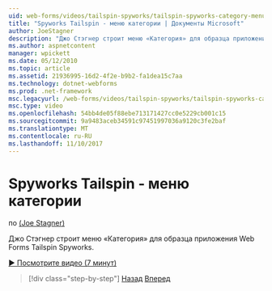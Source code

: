 ```yaml
---
uid: web-forms/videos/tailspin-spyworks/tailspin-spyworks-category-menu
title: "Spyworks Tailspin - меню категории | Документы Microsoft"
author: JoeStagner
description: "Джо Стэгнер строит меню «Категория» для образца приложения Web Forms Tailspin Spyworks."
ms.author: aspnetcontent
manager: wpickett
ms.date: 05/12/2010
ms.topic: article
ms.assetid: 21936995-16d2-4f2e-b9b2-fa1dea15c7aa
ms.technology: dotnet-webforms
ms.prod: .net-framework
msc.legacyurl: /web-forms/videos/tailspin-spyworks/tailspin-spyworks-category-menu
msc.type: video
ms.openlocfilehash: 54bb4de05f88ebe713171427cc0e5229cb001c15
ms.sourcegitcommit: 9a9483aceb34591c97451997036a9120c3fe2baf
ms.translationtype: MT
ms.contentlocale: ru-RU
ms.lasthandoff: 11/10/2017
---
```

<a name="tailspin-spyworks---category-menu"></a>Spyworks Tailspin - меню категории
====================
по [(Joe Stagner)](https://github.com/JoeStagner)

Джо Стэгнер строит меню «Категория» для образца приложения Web Forms Tailspin Spyworks.

[&#9654; Посмотрите видео (7 минут)](https://channel9.msdn.com/Blogs/ASP-NET-Site-Videos/tailspin-spyworks-category-menu)

>[!div class="step-by-step"]
[Назад](tailspin-spyworks-directory-organization.md)
[Вперед](tailspin-spyworks-display-the-product-list.md)
